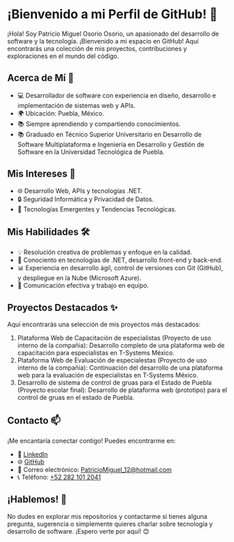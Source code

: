 # ¡Bienvenido a mi Perfil de GitHub! 👋

¡Hola! Soy Patricio Miguel Osorio Osorio, un apasionado del desarrollo de software y la tecnología. ¡Bienvenido a mi espacio en GitHub! Aquí encontrarás una colección de mis proyectos, contribuciones y exploraciones en el mundo del código.

## Acerca de Mí 🚀

- 💻 Desarrollador de software con experiencia en diseño, desarrollo e implementación de sistemas web y APIs.
- 🌍 Ubicación: Puebla, México.
- 📚 Siempre aprendiendo y compartiendo conocimientos.
- 📚 Graduado en Técnico Superior Universitario en Desarrollo de Software Multiplataforma e Ingeniería en Desarrollo y Gestión de Software en la Universidad Tecnológica de Puebla.

## Mis Intereses 🤔

- 🌐 Desarrollo Web, APIs y tecnologías .NET.
- 🔒 Seguridad Informática y Privacidad de Datos.
- 🌱 Tecnologías Emergentes y Tendencias Tecnológicas.

## Mis Habilidades 🛠️

- 💡 Resolución creativa de problemas y enfoque en la calidad.
- 🧰 Conociento en tecnologias de .NET, desarrollo front-end y back-end.
- 📊 Experiencia en desarrollo ágil, control de versiones con Git (GitHub), y despliegue en la Nube (Microsoft Azure).
- 📝 Comunicación efectiva y trabajo en equipo.

## Proyectos Destacados ✨

Aquí encontrarás una selección de mis proyectos más destacados:

1. Plataforma Web de Capacitación de especialistas (Proyecto de uso interno de la compañia): Desarrollo completo de una plataforma web de capacitación para especialistas en T-Systems México.
1. Plataforma Web de Evaluación de especialestas (Proyecto de uso interno de la compañia): Continuación del desarrollo de una plataforma web para la evaluación de especialistas en T-Systems México.
1. Desarrollo de sistema de control de gruas para el Estado de Puebla (Proyecto escolar final): Desarrollo de plataforma web (prototipo) para el control de gruas en el estado de Puebla.

## Contacto 📫

¡Me encantaría conectar contigo! Puedes encontrarme en:

- 💼 [LinkedIn](www.linkedin.com/in/patricio-osorio)
- 🌐 [GitHub](github.com/PatricioOsorio)
- 📧 Correo electrónico: <PatricioMiguel_12@hotmail.com>
- 📞 Teléfono: [+52 282 101 2041](tel:+522821012041)

## ¡Hablemos! 💬

No dudes en explorar mis repositorios y contactarme si tienes alguna pregunta, sugerencia o simplemente quieres charlar sobre tecnología y desarrollo de software. ¡Espero verte por aquí! 😊
